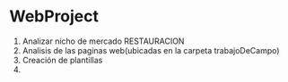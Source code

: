 # WebProject
1. Analizar nicho de mercado 
  RESTAURACION
2. Analisis de las paginas web(ubicadas en la carpeta trabajoDeCampo)
3. Creación de plantillas 
4. 
